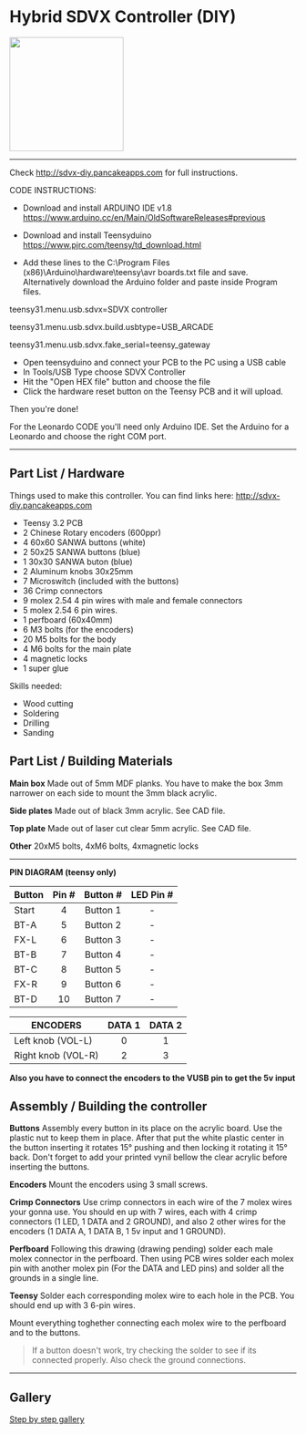 # Hybrid SDVX Controller (DIY)
 
 
<div style='float: center'>
  <img style='width: 200px' src='http://sdvx-diy.pancakeapps.com/pics/pic021.png'></img>
</div>

<hr>

Check http://sdvx-diy.pancakeapps.com for full instructions.

CODE INSTRUCTIONS:

* Download and install ARDUINO IDE v1.8
https://www.arduino.cc/en/Main/OldSoftwareReleases#previous 

* Download and install Teensyduino
https://www.pjrc.com/teensy/td_download.html

* Add these lines to the C:\Program Files (x86)\Arduino\hardware\teensy\avr boards.txt file and save. Alternatively download the Arduino folder and paste inside Program files.

teensy31.menu.usb.sdvx=SDVX controller

teensy31.menu.usb.sdvx.build.usbtype=USB_ARCADE

teensy31.menu.usb.sdvx.fake_serial=teensy_gateway

* Open teensyduino and connect your PCB to the PC using a USB cable
* In Tools/USB Type choose SDVX Controller
* Hit the "Open HEX file" button and choose the file
* Click the hardware reset button on the Teensy PCB and it will upload.

Then you're done!

For the Leonardo CODE you'll need only Arduino IDE. Set the Arduino for a Leonardo and choose the right COM port.

<hr>

## Part List / Hardware

Things used to make this controller.
You can find links here: http://sdvx-diy.pancakeapps.com

* Teensy 3.2 PCB
* 2 Chinese Rotary encoders (600ppr)
* 4 60x60 SANWA buttons (white)
* 2 50x25 SANWA buttons (blue)
* 1 30x30 SANWA buton (blue)
* 2 Aluminum knobs 30x25mm
* 7 Microswitch (included with the buttons)
* 36 Crimp connectors
* 9 molex 2.54 4 pin wires with male and female connectors
* 5 molex 2.54 6 pin wires.
* 1 perfboard (60x40mm)
* 6 M3 bolts (for the encoders)
* 20 M5 bolts for the body
* 4 M6 bolts for the main plate
* 4 magnetic locks
* 1 super glue

Skills needed:
* Wood cutting
* Soldering
* Drilling
* Sanding

## Part List / Building Materials

**Main box**
Made out of 5mm MDF planks. You have to make the box 3mm narrower on each side to mount the 3mm black acrylic.

**Side plates**
Made out of black 3mm acrylic. See CAD file.

**Top plate**
Made out of laser cut clear 5mm acrylic. See CAD file.

**Other**
20xM5 bolts, 4xM6 bolts, 4xmagnetic locks

<hr>

**PIN DIAGRAM (teensy only)**
<table><thead>
<tr>
<th>Button</th>
<th style="text-align: center">Pin #</th>
<th style="text-align: center">Button #</th>
<th style="text-align: center">LED Pin #</th>
</tr>
</thead><tbody>
<tr>
<td>Start</td>
<td style="text-align: center">4</td>
<td style="text-align: center">Button 1</td>
<td style="text-align: center">-</td>
</tr>
<tr>
<td>BT-A</td>
<td style="text-align: center">5</td>
<td style="text-align: center">Button 2</td>
<td style="text-align: center">-</td>
</tr>
<tr>
<td>FX-L</td>
<td style="text-align: center">6</td>
<td style="text-align: center">Button 3</td>
<td style="text-align: center">-</td>
</tr>
<tr>
<td>BT-B</td>
<td style="text-align: center">7</td>
<td style="text-align: center">Button 4</td>
<td style="text-align: center">-</td>
</tr>
<tr>
<td>BT-C</td>
<td style="text-align: center">8</td>
<td style="text-align: center">Button 5</td>
<td style="text-align: center">-</td>
</tr>
<tr>
<td>FX-R</td>
<td style="text-align: center">9</td>
<td style="text-align: center">Button 6</td>
<td style="text-align: center">-</td>
</tr>
<tr>
<td>BT-D</td>
<td style="text-align: center">10</td>
<td style="text-align: center">Button 7</td>
<td style="text-align: center">-</td>
</tr>
</tbody></table>


<table><thead>
<tr>
<th>ENCODERS</th>
<th style="text-align: center">DATA 1</th>
<th style="text-align: center">DATA 2</th>
</tr>
</thead><tbody>
<tr>
<td>Left knob (VOL-L)
<td style="text-align: center">0</td>
<td style="text-align: center">1</td>
</tr>
<tr>
<td>Right knob (VOL-R)
<td style="text-align: center">2</td>
<td style="text-align: center">3</td>
</tr>
</tbody></table>

**Also you have to connect the encoders to the VUSB pin to get the 5v input**

## Assembly / Building the controller

**Buttons**
Assembly every button in its place on the acrylic board. Use the plastic nut to keep them in place.
After that put the white plastic center in the button inserting it rotates 15° pushing and then locking it rotating it 15° back.
Don't forget to add your printed vynil bellow the clear acrylic before inserting the buttons.

**Encoders**
Mount the encoders using 3 small screws.

**Crimp Connectors**
Use crimp connectors in each wire of the 7 molex wires your gonna use. You should en up with 7 wires, each with 4 crimp connectors (1 LED, 1 DATA and 2 GROUND), and also 2 other wires for the encoders (1 DATA A, 1 DATA B, 1 5v input and 1 GROUND). 

**Perfboard**
Following this drawing (drawing pending) solder each male molex connector in the perfboard. Then using PCB wires solder each molex pin with another molex pin (For the DATA and LED pins) and solder all the grounds in a single line.

**Teensy**
Solder each corresponding molex wire to each hole in the PCB. You should end up with 3 6-pin wires.

Mount everything toghether connecting each molex wire to the perfboard and to the buttons.

>If a button doesn't work, try checking the solder to see if its connected properly. Also check the ground connections.

<hr>

## Gallery

[Step by step gallery](http://imgur.com/a/uVgB2)
